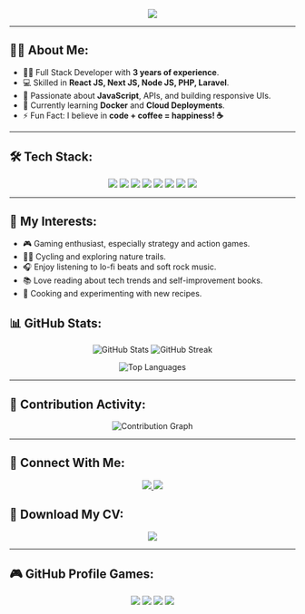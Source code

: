 <!-- Header Section -->
<p align="center">
  <img src="https://readme-typing-svg.herokuapp.com?size=20&duration=5000&color=42A5F5&center=true&vCenter=true&lines=Hi+there!+I'm+Md.+Jamil+Hossain+👋;Full+Stack+Developer+🚀;I+❤+React+%26+Node.js+%26+PHP+And+Laravel;Welcome+to+my+GitHub+Profile!">
</p>

---

<!-- About Me Section -->
## 👨‍💻 About Me:
- 🧑‍💼 Full Stack Developer with **3 years of experience**.
- 💻 Skilled in **React JS, Next JS, Node JS, PHP, Laravel**.
- 🎯 Passionate about **JavaScript**, APIs, and building responsive UIs.
- 🌱 Currently learning **Docker** and **Cloud Deployments**.
- ⚡ Fun Fact: I believe in **code + coffee = happiness! ☕**

---

<!-- Skills Section -->
## 🛠️ Tech Stack:
<p align="center">
  <img src="https://img.shields.io/badge/JavaScript-323330?style=flat&logo=javascript&logoColor=F7DF1E" />
  <img src="https://img.shields.io/badge/React-20232A?style=flat&logo=react&logoColor=61DAFB" />
  <img src="https://img.shields.io/badge/Node.js-339933?style=flat&logo=node.js&logoColor=white" />
  <img src="https://img.shields.io/badge/Next.js-000000?style=flat&logo=nextdotjs&logoColor=white" />
  <img src="https://img.shields.io/badge/PHP-777BB4?style=flat&logo=php&logoColor=white" />
  <img src="https://img.shields.io/badge/Laravel-FF2D20?style=flat&logo=laravel&logoColor=white" />
  <img src="https://img.shields.io/badge/MySQL-00000F?style=flat&logo=mysql&logoColor=white" />
  <img src="https://img.shields.io/badge/Git-F05032?style=flat&logo=git&logoColor=white" />
</p>

---

## 🌟 My Interests:
- 🎮 Gaming enthusiast, especially strategy and action games.
- 🚴‍♂️ Cycling and exploring nature trails.
- 🎧 Enjoy listening to lo-fi beats and soft rock music.
- 📚 Love reading about tech trends and self-improvement books.
- 🍳 Cooking and experimenting with new recipes.

<!-- GitHub Stats Section -->
## 📊 GitHub Stats:
<p align="center">
  <img src="https://github-readme-stats.vercel.app/api?username=jamilhossain1997&show_icons=true&theme=radical&count_private=true" alt="GitHub Stats">
  <img src="https://github-readme-streak-stats.herokuapp.com?user=jamilhossain1997&theme=radical&hide_border=true" alt="GitHub Streak">
</p>

<!-- Most Used Languages -->
<p align="center">
  <img src="https://github-readme-stats.vercel.app/api/top-langs/?username=jamilhossain1997&layout=compact&theme=radical" alt="Top Languages">
</p>

---

<!-- Contributions Graph -->
## 🚀 Contribution Activity:
<p align="center">
  <img src="https://github-readme-activity-graph.vercel.app/graph?username=jamilhossain1997&theme=react-dark&hide_border=true" alt="Contribution Graph">
</p>

---

<!-- Contact Section -->
## 🔗 Connect With Me:
<p align="center">
  <a href="https://www.linkedin.com/in/jamil-hossain-259819219/" target="_blank">
    <img src="https://img.shields.io/badge/LinkedIn-0077B5?style=flat&logo=linkedin&logoColor=white" />
  </a>
  <a href="mailto:jamilhossain4792@gmail.com" target="_blank">
    <img src="https://img.shields.io/badge/Email-D14836?style=flat&logo=gmail&logoColor=white" />
  </a>
</p>

## 📄 Download My CV:
<p align="center">
  <a href="https://drive.google.com/file/d/19pXyV9DNovkCZ-QPLRQLoI4k_IZ4ttrH/view?usp=sharing" download target="_blank">
    <img src="https://img.shields.io/badge/Download%20CV-0077B5?style=for-the-badge&logo=googledrive&logoColor=white" />
  </a>
</p>


---

## 🎮 GitHub Profile Games:
<p align="center">
  <img src="https://img.shields.io/badge/Game%20Mode-Unlocked%20🕹️-blue" />
  <img src="https://img.shields.io/badge/Coding%20Level-Expert%20🚀-green" />
  <img src="https://img.shields.io/badge/Projects%20Completed-50+-purple" />
  <img src="https://img.shields.io/badge/Commit%20Streak%20🔥-Challenge%20Accepted-red" />
</p>
